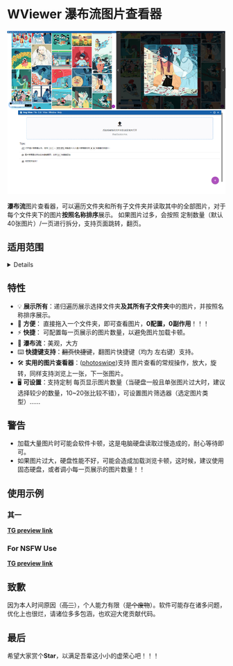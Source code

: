 # WViewer 瀑布流图片查看器

![doc_home.png](./docs/doc_home.png)

**瀑布流**图片查看器，可以遍历文件夹和所有子文件夹并读取其中的全部图片，对于每个文件夹下的图片**按照名称排序**展示。
如果图片过多，会按照 定制数量（默认40张图片）/一页进行拆分，支持页面跳转，翻页。

## 适用范围
<details>

当看画师图包的时候，很有可能会碰到这种情况：
![样例](./docs/1.png)

- 非常多的子文件夹，每个子文件夹中图片又不是很多。图片看起来，很不能尽兴。
- 同时，文件浏览器哪怕是**超大图标**，浏览起来仍然让人不很舒服。
- 想要放大查看某张图片，需要调用图片查看器程序，比较麻烦。
- 使用第三方查看软件，需要复制建库，持续添加…… 但是我只是想浏览一下这个文件夹的图片啊？

**于是，本软件诞生以解决您的所有需求！！！**

具体请查看[使用示例](#使用示例)

</details>

## 特性
- 💡 **展示所有**：递归遍历展示选择文件夹**及其所有子文件夹**中的图片，并按照名称排序展示。
- 🔑 **方便**： 直接拖入一个文件夹，即可查看图片，**0配置，0副作用**！！！
- ⚡ **快捷**： 可配置每一页展示的图片数量，以避免图片加载卡顿。
- 🦋 **瀑布流**：美观，大方
- ⌨️ **快捷键支持**：~~翻页快捷键~~，翻图片快捷键（均为 左右键）支持。
- 🛠️ **实用的图片查看器**：([photoswipe](https://github.com/dimsemenov/photoswipe))支持 图片查看的常规操作，放大，旋转，同样支持浏览上一张，下一张图片。
- 🖥️ **可设置**：支持定制 每页显示图片数量（当硬盘一般且单张图片过大时，建议选择较少的数量，10~20张比较不错），可设置图片筛选器（选定图片类型）……

## 警告

- 加载大量图片时可能会软件卡顿，这是电脑硬盘读取过慢造成的，耐心等待即可。
- 如果图片过大，硬盘性能不好，可能会造成加载浏览卡顿，这时候，建议使用固态硬盘，或者调小每一页展示的图片数量！！

## 使用示例

### 其一
**[TG preview link](https://t.me/edge_wasteland/6464)**
<!-- **[GIF preview link](https://postimg.cc/ctZfPV1q)** -->

### For NSFW Use
**[TG preview link](https://t.me/edge_wasteland/6465)**

## 致歉

因为本人时间原因（~~高三~~），个人能力有限（~~是个废物~~）。软件可能存在诸多问题，优化上也很烂，请诸位多多包涵，也欢迎大佬贡献代码。

## 最后

希望大家赏个**Star**，以满足吾辈这小小的虚荣心吧！！！

